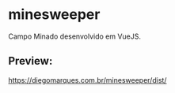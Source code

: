 # minesweeper

Campo Minado desenvolvido em VueJS.

## Preview:
https://diegomarques.com.br/minesweeper/dist/

